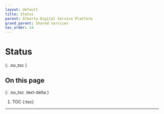 ```yaml
---
layout: default
title: Status
parent: Alberta Digital Service Platform
grand_parent: Shared services
nav_order: 14
---
```


# Status
{: .no_toc }

## On this page
{: .no_toc .text-delta }

1. TOC
{:toc}

---
